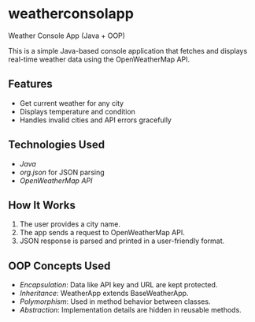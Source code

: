 # weatherconsolapp
Weather Console App (Java + OOP)

This is a simple Java-based console application that fetches and displays real-time weather data using the OpenWeatherMap API.

## Features
- Get current weather for any city
- Displays temperature and condition
- Handles invalid cities and API errors gracefully

## Technologies Used
- *Java*
- *org.json* for JSON parsing
- *OpenWeatherMap API*

## How It Works
1. The user provides a city name.
2. The app sends a request to OpenWeatherMap API.
3. JSON response is parsed and printed in a user-friendly format.

## OOP Concepts Used
- *Encapsulation*: Data like API key and URL are kept protected.
- *Inheritance*: WeatherApp extends BaseWeatherApp.
- *Polymorphism*: Used in method behavior between classes.
- *Abstraction*: Implementation details are hidden in reusable methods.

